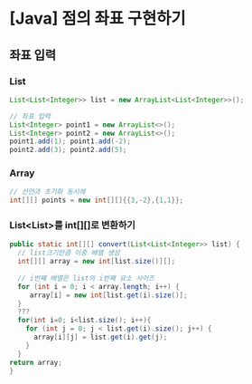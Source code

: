 # [Java] 점의 좌표 구현하기


## 좌표 입력
### List 

```java
List<List<Integer>> list = new ArrayList<List<Integer>>();

// 좌표 입력
List<Integer> point1 = new ArrayList<>();
List<Integer> point2 = new ArrayList<>();
point1.add(1); point1.add(-2);
point2.add(3); point2.add(5);
```


### Array

```java
// 선언과 초기화 동시에
int[][] points = new int[][]{{3,-2},{1,1}};
```

### List<List<Integer>>를 int[][]로 변환하기


```java
public static int[][] convert(List<List<Integer>> list) {
  // list크기만큼 이중 배열 생성
  int[][] array = new int[list.size()][];
  
  // i번쨰 배열은 list의 i번째 요소 사이즈
  for (int i = 0; i < array.length; i++) {
     array[i] = new int[list.get(i).size()];
  }
  ???
  for(int i=0; i<list.size(); i++){
    for (int j = 0; j < list.get(i).size(); j++) {
      array[i][j] = list.get(i).get(j);
    }
  }
return array;
}
```
